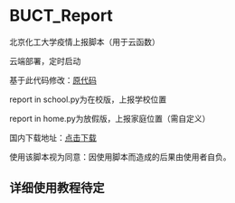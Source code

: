 # BUCT_Report

北京化工大学疫情上报脚本（用于云函数）

云端部署，定时启动

基于此代码修改：[原代码](https://github.com/W0n9/BUCT_COVID-19_Report)


report in school.py为在校版，上报学校位置

report in home.py为放假版，上报家庭位置（需自定义）

国内下载地址：[点击下载](https://wwe.lanzoui.com/iN7r5pdrkoj)

使用该脚本视为同意：因使用脚本而造成的后果由使用者自负。

## 详细使用教程待定
